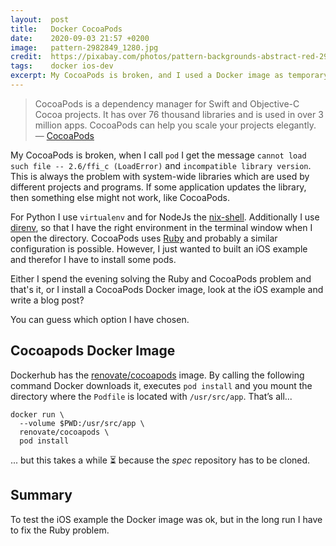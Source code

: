 ```yaml
---
layout:  post
title:   Docker CocoaPods
date:    2020-09-03 21:57 +0200
image:   pattern-2982849_1280.jpg
credit:  https://pixabay.com/photos/pattern-backgrounds-abstract-red-2982849/
tags:    docker ios-dev
excerpt: My CocoaPods is broken, and I used a Docker image as temporary solution to install some pods for an iOS sample application.
---
```


> CocoaPods is a dependency manager for Swift and Objective-C Cocoa projects. It has over 76 thousand libraries and is used in over 3 million apps. CocoaPods can help you scale your projects elegantly. — [CocoaPods](https://cocoapods.org/)

My CocoaPods is broken, when I call `pod` I get the message `cannot load such file -- 2.6/ffi_c (LoadError)` and `incompatible library version`. This is always the problem with system-wide libraries which are used by different projects and programs. If some application updates the library, then something else might not work, like CocoaPods.

For Python I use `virtualenv` and for NodeJs the [nix-shell](https://nixos.wiki/wiki/Development_environment_with_nix-shell). Additionally I use [direnv](https://direnv.net/), so that I have the right environment in the terminal window when I open the directory. CocoaPods uses [Ruby](https://en.wikipedia.org/wiki/Ruby_(programming_language)) and probably a similar configuration is possible. However, I just wanted to built an iOS example and therefor I have to install some pods.

Either I spend the evening solving the Ruby and CocoaPods problem and that's it, or I install a CocoaPods Docker image, look at the iOS example and write a blog post?

You can guess which option I have chosen.

## Cocoapods Docker Image

Dockerhub has the [renovate/cocoapods](https://hub.docker.com/r/renovate/cocoapods)
 image. By calling the following command Docker downloads it, executes `pod install` and you mount the directory where the `Podfile` is located with `/usr/src/app`. That’s all...

```shell
docker run \
  --volume $PWD:/usr/src/app \
  renovate/cocoapods \
  pod install
```

... but this takes a while ⏳ because the _spec_ repository has to be cloned.

## Summary

To test the iOS example the Docker image was ok, but in the long run I have to fix the Ruby problem.
